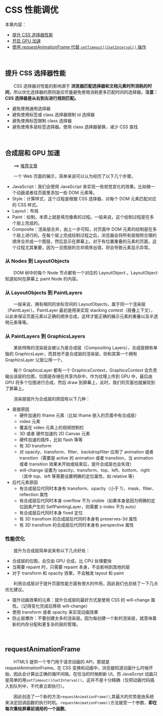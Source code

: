 # CSS 性能调优

本章内容：
* [提升 CSS 选择器性能](#提升-css-选择器性能)
* [开启 GPU 加速](合成层和-gpu-加速)
* [使用 requestAnimationFrame 代替 `setTimeout()`/`setInterval()` 操作](requestanimationframe)

<br>

## 提升 CSS 选择器性能
　　CSS 选择器对性能的影响源于 **浏览器匹配选择器和文档元素时所消耗的时间**，所以优化选择器的原则是应尽量避免使用消耗更多匹配时间的选择器。**注意：CSS 选择器是从右到左进行规则匹配。**
  * 避免使用通用选择器
  * 避免使用标签或 class 选择器限制 id 选择器
  * 避免使用标签限制 class 选择器
  * 避免使用多层标签选择器。使用 class 选择器替换，减少 CSS 查找
  

<br>

## 合成层和 GPU 加速
　　==> [推荐文章](http://taobaofed.org/blog/2016/04/25/performance-composite/)
  
　　一个 Web 页面的展示，简单来说可以认为经历了以下几个步骤。

  * JavaScript：我们会使用 JavaScript 来实现一些视觉变化的效果。比如做一个动画或者往页面里添加一些 DOM 元素等。
  * Style：计算样式，这个过程是根据 CSS 选择器，对每个 DOM 元素匹配对应的 CSS 样式。
  * Layout：布局
  * Paint：绘制，本质上就是填充像素的过程。一般来说，这个绘制过程是在多个层上完成的。
  * Composite：渲染层合并，由上一步可知，对页面中 DOM 元素的绘制是在多个层上进行的。在每个层上完成绘制过程之后，浏览器会将所有层按照合理的顺序合并成一个图层，然后显示在屏幕上。对于有位置重叠的元素的页面，这个过程尤其重要，因为一旦图层的合并顺序出错，将会导致元素显示异常。
 
### 从 Nodes 到 LayoutObjects
　　DOM 树中的每个 Node 节点都有一个对应的 LayoutObject 。LayoutObject 知道如何在屏幕上 paint Node 的内容。

### 从 LayoutObjects 到 PaintLayers
　　一般来说，拥有相同的坐标空间的 LayoutObjects，属于同一个渲染层（PaintLayer）。PaintLayer 最初是用来实现 stacking contest（层叠上下文），以此来保证页面元素以正确的顺序合成，这样才能正确的展示元素的重叠以及半透明元素等等。

### 从 PaintLayers 到 GraphicsLayers
　　某些特殊的渲染层会被认为是合成层（Compositing Layers），合成层拥有单独的 GraphicsLayer，而其他不是合成层的渲染层，则和其第一个拥有 GraphicsLayer 父层公用一个。

　　每个 GraphicsLayer 都有一个 GraphicsContext，GraphicsContext 会负责输出该层的位图，位图是存储在共享内存中，作为纹理上传到 GPU 中，最后由 GPU 将多个位图进行合成，然后 draw 到屏幕上，此时，我们的页面也就展现到了屏幕上。 

　　渲染层提升为合成层的原因有以下几种：
  * 直接原因
    * 硬件加速的 iframe 元素（比如 iframe 嵌入的页面中有合成层）
    * video 元素
    * 覆盖在 video 元素上的视频控制栏
    * 3D 或者 硬件加速的 2D Canvas 元素
    * 硬件加速的插件，比如 flash 等等
    * 有 3D transform
    * 对 opacity、transform、fliter、backdropfilter 应用了 animation 或者 transition（需要是 active 的 animation 或者 transition，当 animation 或者 transition 效果未开始或结束后，提升合成层也会失效）
    * will-change 设置为 opacity、transform、top、left、bottom、right（其中 top、left 等需要设置明确的定位属性，如 relative 等）
  * 后代元素原因
    * 有合成层后代同时本身有 transform、opactiy（小于 1）、mask、fliter、reflection 属性
    * 有合成层后代同时本身 overflow 不为 visible（如果本身是因为明确的定位因素产生的 SelfPaintingLayer，则需要 z-index 不为 auto）
    * 有合成层后代同时本身 fixed 定位
    * 有 3D transfrom 的合成层后代同时本身有 preserves-3d 属性
    * 有 3D transfrom 的合成层后代同时本身有 perspective 属性
 
### 性能优化
　　提升为合成层简单说来有以下几点好处：
  * 合成层的位图，会交由 GPU 合成，比 CPU 处理要快
  * 当需要 repaint 时，只需要 repaint 本身，不会影响到其他的层
  * 对于 transform 和 opacity 效果，不会触发 layout 和 paint
  
　　利用合成层对于提升页面性能方面有很大的作用，因此我们也总结了一下几点优化建议。
  * 提升动画效果的元素：提升合成层的最好方式是使用 CSS 的 will-change 属性。（记得变化完成后移除 will-change）
  * 使用 transform 或者 opacity 来实现动画效果
  * 防止层爆炸：不要创建太多的渲染层。因为每创建一个新的渲染层，就意味着新的内存分配和更复杂的层的管理。

<br>

## requestAnimationFrame
　　HTML5 提供一个专门用于请求动画的 API，那就是 requestAnimationFrame。在 CSS 变换和动画中，浏览器知道动画什么时候开始，因此会计算出正确的循环间隔，在恰当的时候刷新 UI。而 JavaScript 动画只是简单的用`setTimeout()`/`setInterval()`，这并不是十分精确（仅把动画代码插入到队列中，不代表立即执行）。
  
　　因此创造了一个新的方法`requestAnimationFrame()`,其最大的优势是由系统来决定回调函数的执行时机。`requestAnimationFrame()`方法接受一个参数，**即在每次重绘屏幕前调用的一个函数**。

